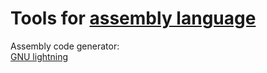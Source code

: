 
# Tools for [assembly language](https://trendless.tech/assembly/)

Assembly code generator:  
[GNU lightning](https://www.gnu.org/software/lightning/)
